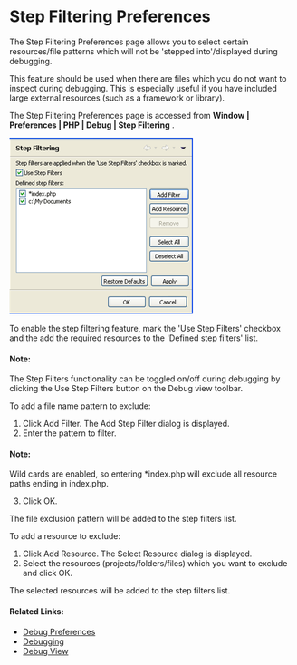 # Step Filtering Preferences

<!--context:step_filtering_preferences-->

The Step Filtering Preferences page allows you to select certain resources/file patterns which will not be 'stepped into'/displayed during debugging.

This feature should be used when there are files which you do not want to inspect during debugging. This is especially useful if you have included large external resources (such as a framework or library).

The Step Filtering Preferences page is accessed from **Window | Preferences | PHP | Debug | Step Filtering** .

![step_filtering_preferences.png](images/step_filtering_preferences.png "step_filtering_preferences.png")

To enable the step filtering feature, mark the 'Use Step Filters' checkbox and the add the required resources to the 'Defined step filters' list.

#### Note:

The Step Filters functionality can be toggled on/off during debugging by clicking the Use Step Filters button on the Debug view toolbar.

<!--ref-start-->

To add a file name pattern to exclude:

 1. Click Add Filter.  The Add Step Filter dialog is displayed.
 2. Enter the pattern to filter.

#### Note:

Wild cards are enabled, so entering *index.php will exclude all resource paths ending in index.php.

 3. Click OK.

The file exclusion pattern will be added to the step filters list.

<!--ref-end-->

<!--ref-start-->

To add a resource to exclude:

 1. Click Add Resource.  The Select Resource dialog is displayed.
 2. Select the resources (projects/folders/files) which you want to exclude and click OK.

The selected resources will be added to the step filters list.

<!--ref-end-->

<!--links-start-->

#### Related Links:

 * [Debug Preferences](000-index.md)
 * [Debugging](../../../016-concepts/128-debugging_concept.md)
 * [Debug View](../../../032-reference/008-php_perspectives_and_views/016-php_debug_perspective/008-debug_view.md)

<!--links-end-->
